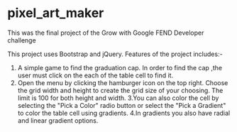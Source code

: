 # pixel_art_maker
This was the final project of the Grow with Google FEND Developer challenge

This project uses Bootstrap and jQuery. Features of the project includes:-
1. A simple game to find the graduation cap. In order to find the cap ,the user must click on the each of the table cell to find it.
2. Open the menu by clicking the hamburger icon on the top right. Choose the grid width and height to create the grid size of your choosing. The limit is 100 for both height and width.
3.You can also color the cell by selecting the "Pick a Color" radio button or select the "Pick a Gradient" to color the table cell using gradients.
4.In gradients you also have radial and linear gradient options.

    
